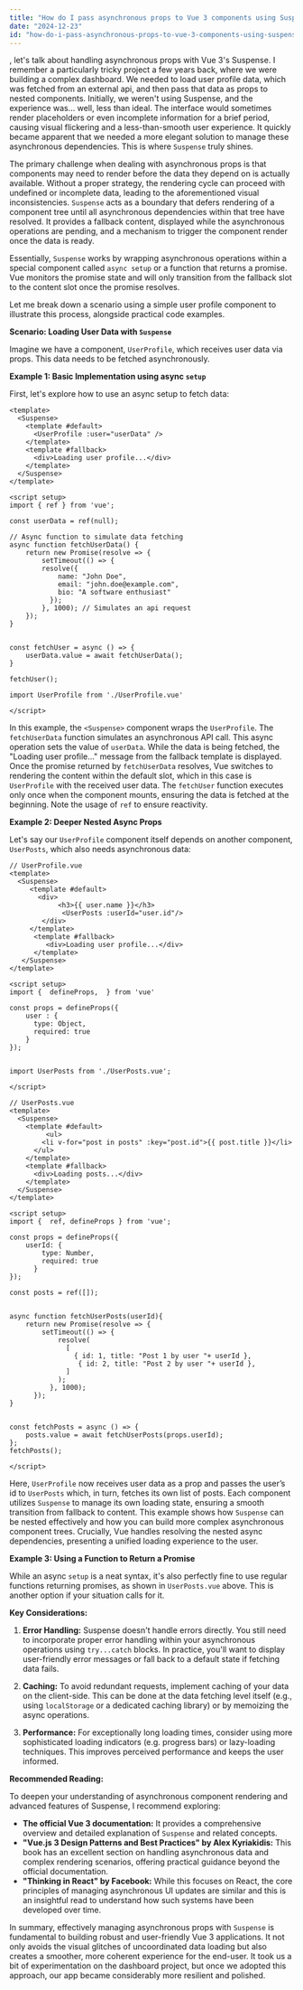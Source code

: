 ```yaml
---
title: "How do I pass asynchronous props to Vue 3 components using Suspense?"
date: "2024-12-23"
id: "how-do-i-pass-asynchronous-props-to-vue-3-components-using-suspense"
---
```


, let's talk about handling asynchronous props with Vue 3's Suspense. I remember a particularly tricky project a few years back, where we were building a complex dashboard. We needed to load user profile data, which was fetched from an external api, and then pass that data as props to nested components. Initially, we weren't using Suspense, and the experience was… well, less than ideal. The interface would sometimes render placeholders or even incomplete information for a brief period, causing visual flickering and a less-than-smooth user experience. It quickly became apparent that we needed a more elegant solution to manage these asynchronous dependencies. This is where `Suspense` truly shines.

The primary challenge when dealing with asynchronous props is that components may need to render before the data they depend on is actually available. Without a proper strategy, the rendering cycle can proceed with undefined or incomplete data, leading to the aforementioned visual inconsistencies. `Suspense` acts as a boundary that defers rendering of a component tree until all asynchronous dependencies within that tree have resolved. It provides a fallback content, displayed while the asynchronous operations are pending, and a mechanism to trigger the component render once the data is ready.

Essentially, `Suspense` works by wrapping asynchronous operations within a special component called `async setup` or a function that returns a promise. Vue monitors the promise state and will only transition from the fallback slot to the content slot once the promise resolves.

Let me break down a scenario using a simple user profile component to illustrate this process, alongside practical code examples.

**Scenario: Loading User Data with `Suspense`**

Imagine we have a component, `UserProfile`, which receives user data via props. This data needs to be fetched asynchronously.

**Example 1: Basic Implementation using async `setup`**

First, let's explore how to use an async setup to fetch data:

```vue
<template>
  <Suspense>
    <template #default>
      <UserProfile :user="userData" />
    </template>
    <template #fallback>
      <div>Loading user profile...</div>
    </template>
  </Suspense>
</template>

<script setup>
import { ref } from 'vue';

const userData = ref(null);

// Async function to simulate data fetching
async function fetchUserData() {
    return new Promise(resolve => {
        setTimeout(() => {
        resolve({
            name: "John Doe",
            email: "john.doe@example.com",
            bio: "A software enthusiast"
          });
        }, 1000); // Simulates an api request
    });
}


const fetchUser = async () => {
    userData.value = await fetchUserData();
}

fetchUser();

import UserProfile from './UserProfile.vue'

</script>

```

In this example, the `<Suspense>` component wraps the `UserProfile`. The `fetchUserData` function simulates an asynchronous API call. This async operation sets the value of `userData`.  While the data is being fetched, the "Loading user profile..." message from the fallback template is displayed. Once the promise returned by `fetchUserData` resolves, Vue switches to rendering the content within the default slot, which in this case is `UserProfile` with the received user data. The `fetchUser` function executes only once when the component mounts, ensuring the data is fetched at the beginning. Note the usage of `ref` to ensure reactivity.

**Example 2: Deeper Nested Async Props**

Let's say our `UserProfile` component itself depends on another component, `UserPosts`, which also needs asynchronous data:

```vue
// UserProfile.vue
<template>
  <Suspense>
     <template #default>
       <div>
            <h3>{{ user.name }}</h3>
             <UserPosts :userId="user.id"/>
        </div>
     </template>
      <template #fallback>
         <div>Loading user profile...</div>
      </template>
   </Suspense>
</template>

<script setup>
import {  defineProps,  } from 'vue'

const props = defineProps({
    user : {
      type: Object,
      required: true
    }
});


import UserPosts from './UserPosts.vue';

</script>
```
```vue
// UserPosts.vue
<template>
  <Suspense>
    <template #default>
         <ul>
        <li v-for="post in posts" :key="post.id">{{ post.title }}</li>
      </ul>
    </template>
    <template #fallback>
      <div>Loading posts...</div>
    </template>
  </Suspense>
</template>

<script setup>
import {  ref, defineProps } from 'vue';

const props = defineProps({
    userId: {
        type: Number,
        required: true
      }
});

const posts = ref([]);


async function fetchUserPosts(userId){
    return new Promise(resolve => {
        setTimeout(() => {
            resolve(
              [
                { id: 1, title: "Post 1 by user "+ userId },
                 { id: 2, title: "Post 2 by user "+ userId },
              ]
            );
          }, 1000);
      });
}


const fetchPosts = async () => {
    posts.value = await fetchUserPosts(props.userId);
};
fetchPosts();

</script>

```

Here, `UserProfile` now receives user data as a prop and passes the user’s id to `UserPosts` which, in turn, fetches its own list of posts. Each component utilizes `Suspense` to manage its own loading state, ensuring a smooth transition from fallback to content. This example shows how `Suspense` can be nested effectively and how you can build more complex asynchronous component trees. Crucially, Vue handles resolving the nested async dependencies, presenting a unified loading experience to the user.

**Example 3: Using a Function to Return a Promise**

While an async `setup` is a neat syntax, it's also perfectly fine to use regular functions returning promises, as shown in `UserPosts.vue` above. This is another option if your situation calls for it.

**Key Considerations:**

1.  **Error Handling:** Suspense doesn't handle errors directly. You still need to incorporate proper error handling within your asynchronous operations using `try...catch` blocks. In practice, you'll want to display user-friendly error messages or fall back to a default state if fetching data fails.

2.  **Caching:** To avoid redundant requests, implement caching of your data on the client-side. This can be done at the data fetching level itself (e.g., using `localStorage` or a dedicated caching library) or by memoizing the async operations.

3.  **Performance:** For exceptionally long loading times, consider using more sophisticated loading indicators (e.g. progress bars) or lazy-loading techniques. This improves perceived performance and keeps the user informed.

**Recommended Reading:**

To deepen your understanding of asynchronous component rendering and advanced features of Suspense, I recommend exploring:

*   **The official Vue 3 documentation:** It provides a comprehensive overview and detailed explanation of `Suspense` and related concepts.
*   **"Vue.js 3 Design Patterns and Best Practices" by Alex Kyriakidis:** This book has an excellent section on handling asynchronous data and complex rendering scenarios, offering practical guidance beyond the official documentation.
*  **"Thinking in React" by Facebook:** While this focuses on React, the core principles of managing asynchronous UI updates are similar and this is an insightful read to understand how such systems have been developed over time.

In summary, effectively managing asynchronous props with `Suspense` is fundamental to building robust and user-friendly Vue 3 applications. It not only avoids the visual glitches of uncoordinated data loading but also creates a smoother, more coherent experience for the end-user. It took us a bit of experimentation on the dashboard project, but once we adopted this approach, our app became considerably more resilient and polished.
